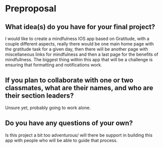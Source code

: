 # Preproposal

## What idea(s) do you have for your final project?

I would like to create a mindfulness IOS app based on Gratitude, with a couple different aspects, really there would be one main home
page with the gratitude task for a given day, then there will be another page with miscellaneous links
for mindfulness and then a last page for the benefits of mindfullness. The biggest thing within this
app that will be a challenge is ensuring that formatting and notifications work.

## If you plan to collaborate with one or two classmates, what are their names, and who are their section leaders?

Unsure yet, probably going to work alone.

## Do you have any questions of your own?

Is this project a bit too adventurous/ will there be support in building this app with people who
will be able to guide that process.
